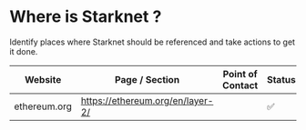 # Where is Starknet ?
Identify places where Starknet should be referenced and take actions to get it done.

| Website      | Page / Section                   | Point of Contact | Status             | Comments                                                          |
| ------------ | -------------------------------- | ---------------- | ------------------ | ----------------------------------------------------------------- |
| ethereum.org | https://ethereum.org/en/layer-2/ |                  | :white_check_mark: | [PR](https://github.com/ethereum/ethereum-org-website/pull/10950) |